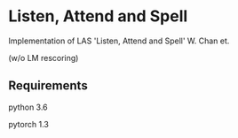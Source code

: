 # Listen, Attend and Spell

Implementation of LAS 'Listen, Attend and Spell' W. Chan et. 

(w/o LM rescoring)

## Requirements

python 3.6

pytorch 1.3






